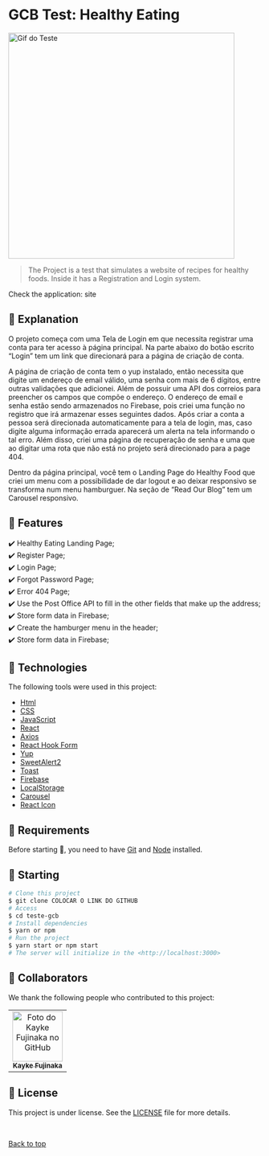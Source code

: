# GCB Test: Healthy Eating

<img src="./assets/img/Pokedex.gif" width="450px" alt="Gif do Teste">

>  The Project is a test that simulates a website of recipes for healthy foods. Inside it has a Registration and Login system.

Check the application: site

## :page_facing_up: Explanation

O projeto começa com uma Tela de Login em que necessita registrar uma conta para ter acesso à página principal. Na parte abaixo do botão escrito “Login” tem um link que direcionará para a página de criação de conta. 

A página de criação de conta tem o yup instalado, então necessita que digite um endereço de email válido, uma senha com mais de 6 dígitos, entre outras validações que adicionei. Além de possuir uma API dos correios para preencher os campos que compõe o endereço. O endereço de email e senha estão sendo armazenados no Firebase, pois criei uma função no registro que irá armazenar esses seguintes dados. Após criar a conta a pessoa será direcionada automaticamente para a tela de login, mas, caso digite alguma informação errada aparecerá um alerta na tela informando o tal erro.
Além disso, criei uma página de recuperação de senha e uma que ao digitar uma rota que não está no projeto será direcionado para a page 404.

Dentro da página principal, você tem o Landing Page do Healthy Food que criei um menu com a possibilidade de dar logout e ao deixar responsivo se transforma num menu hamburguer. Na seção de “Read Our Blog” tem um Carousel responsivo.

## :dart: Features ##

:heavy_check_mark: Healthy Eating Landing Page;\
:heavy_check_mark: Register Page;\
:heavy_check_mark: Login Page;\
:heavy_check_mark: Forgot Password Page;\
:heavy_check_mark: Error 404 Page;\
:heavy_check_mark: Use the Post Office API to fill in the other fields that make up the address;\
:heavy_check_mark: Store form data in Firebase;\
:heavy_check_mark: Create the hamburger menu in the header;\
:heavy_check_mark: Store form data in Firebase;

## :rocket: Technologies ##

The following tools were used in this project:

- [Html](https://developer.mozilla.org/pt-BR/docs/Web/HTML/Element/html/)  
- [CSS](https://developer.mozilla.org/pt-BR/docs/Web/CSS)  
- [JavaScript](https://developer.mozilla.org/pt-BR/docs/Web/JavaScript) 
- [React](https://pt-br.reactjs.org/)
- [Axios](https://axios-http.com/docs/intro)
- [React Hook Form](https://react-hook-form.com/get-started)
- [Yup](https://www.npmjs.com/package/yup)
- [SweetAlert2](https://sweetalert.js.org/docs/)  
- [Toast](https://fkhadra.github.io/react-toastify/introduction/)
- [Firebase](https://firebase.google.com/docs?hl=pt)  
- [LocalStorage](https://developer.mozilla.org/pt-BR/docs/Web/API/Window/localStorage)
- [Carousel](https://www.npmjs.com/package/react-multi-carousel)
- [React Icon](https://react-icons.github.io/react-icons/)



## :closed_book: Requirements ##

Before starting :checkered_flag:, you need to have [Git](https://git-scm.com) and [Node](https://nodejs.org/en/) installed.

## :checkered_flag: Starting ##

```bash
# Clone this project
$ git clone COLOCAR O LINK DO GITHUB
# Access
$ cd teste-gcb
# Install dependencies
$ yarn or npm 
# Run the project
$ yarn start or npm start 
# The server will initialize in the <http://localhost:3000>
```

## 🤝 Collaborators

We thank the following people who contributed to this project:

<table>
  <tr>
    <td align="center">
      <a href="#">
        <img src="https://avatars.githubusercontent.com/u/98772000?s=400&u=80de9af672be7f75cc7a546838552cf63d5b82fe&v=4" width="100px;" alt="Foto do Kayke Fujinaka no GitHub"/><br>
        <sub>
          <b>Kayke Fujinaka</b>
        </sub>
      </a>
    </td>
  </tr>
</table>

## 📝 License

This project is under license. See the [LICENSE](LICENSE.md) file for more details.

&#xa0;

<a href="#top">Back to top</a>
